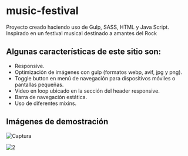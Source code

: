 # music-festival
Proyecto creado haciendo uso de Gulp, SASS, HTML y Java Script. Inspirado en un festival musical destinado a amantes del Rock

## Algunas características de este sitio son:

- Responsive.
- Optimización de imágenes con gulp (formatos webp, avif, jpg y png).
- Toggle button en menú de navegación para dispositivos móviles o pantallas pequeñas.
- Video en loop ubicado en la sección del header responsive.
- Barra de navegación estática.
- Uso de diferentes mixins.

## Imágenes de demostración


![Captura](https://user-images.githubusercontent.com/89092194/140663242-bd971fe0-ac95-4bd7-b0be-1541956ca473.PNG) 


![2](https://user-images.githubusercontent.com/89092194/140663291-22f57a8b-0792-4aea-a730-38aec9664628.PNG)
